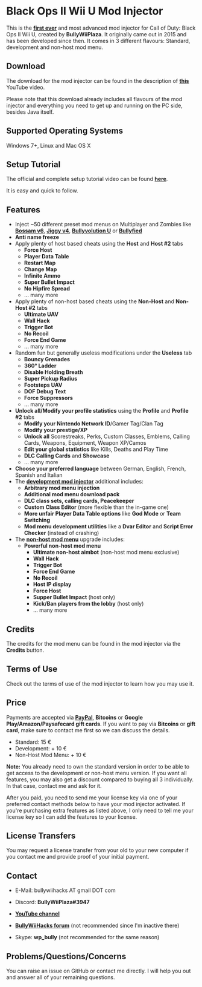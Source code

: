 # Black Ops II Wii U Mod Injector

This is the **[first ever](https://www.youtube.com/watch?v=crrO40OwvHo)** and most advanced mod injector for Call of Duty: Black Ops II Wii U, created by **BullyWiiPlaza**. It originally came out in 2015 and has been developed since then. It comes in 3 different flavours: Standard, development and non-host mod menu.

## Download

The download for the mod injector can be found in the description of **[this](https://www.youtube.com/watch?v=J819obOlbQk)** YouTube video.

Please note that this download already includes all flavours of the mod injector and everything you need to get up and running on the PC side, besides Java itself.

## Supported Operating Systems

Windows 7+, Linux and Mac OS X

## Setup Tutorial

The official and complete setup tutorial video can be found **[here](https://www.youtube.com/watch?v=OYDzD_j0LrA)**.

It is easy and quick to follow.

## Features

* Inject ~50 different preset mod menus on Multiplayer and Zombies like **[Bossam v6](https://www.youtube.com/watch?v=fx18vi2b7ZQ)**, [**Jiggy v4**](https://www.youtube.com/watch?v=p9xVG3UjBGY), **[Bullyvolution U](https://www.youtube.com/watch?v=yFn5a7GbIIg)** or **[Bullyfied](https://www.youtube.com/watch?v=4MBgMiHxt2o)**
* **Anti name freeze**
* Apply plenty of host based cheats using the **Host** and **Host #2** tabs
  * **Force Host**
  * **Player Data Table**
  * **Restart Map**
  * **Change Map**
  * **Infinite Ammo**
  * **Super Bullet Impact**
  * **No Hipfire Spread**
  * ... many more
* Apply plenty of non-host based cheats using the **Non-Host** and **Non-Host #2** tabs
  * **Ultimate UAV**
  * **Wall Hack**
  * **Trigger Bot**
  * **No Recoil**
  * **Force End Game**
  * ... many more
* Random fun but generally useless modifications under the **Useless** tab
  * **Bouncy Grenades**
  * **360° Ladder**
  * **Disable Holding Breath**
  * **Super Pickup Radius**
  * **Footsteps UAV**
  * **DOF Debug Text**
  * **Force Suppressors**
  * ... many more
* **Unlock all/Modify your profile statistics** using the **Profile** and **Profile #2** tabs
  * **Modify your Nintendo Network ID**/Gamer Tag/Clan Tag
  * **Modify your prestige/XP**
  * **Unlock all** Scorestreaks, Perks, Custom Classes, Emblems, Calling Cards, Weapons, Equipment, Weapon XP/Camos
  * **Edit your global statistics** like Kills, Deaths and Play Time
  * **DLC Calling Cards** and **Showcase**
  * ... many more
* **Choose your preferred language** between German, English, French, Spanish and Italian
* The **[development mod injector](https://www.youtube.com/watch?v=sxSVdW9f8MM)** additional includes:
  * **Arbitrary mod menu injection**
  * **Additional mod menu download pack**
  * **DLC class sets, calling cards, Peacekeeper**
  * **Custom Class Editor** (more flexible than the in-game one)
  * **More unfair Player Data Table options** like **God Mode** or **Team Switching**
  * **Mod menu development utilities** like a **Dvar Editor** and **Script Error Checker** (instead of crashing)
* The **[non-host mod menu](https://www.youtube.com/watch?v=0MwHJ_njjKs)** upgrade includes:
  * **Powerful non-host mod menu**
    * **Ultimate non-host aimbot** (non-host mod menu exclusive)
    * **Wall Hack**
    * **Trigger Bot**
    * **Force End Game**
    * **No Recoil**
    * **Host IP display**
    * **Force Host**
    * **Supper Bullet Impact** (host only)
    * **Kick/Ban players from the lobby** (host only)
    * ... many more

## Credits

The credits for the mod menu can be found in the mod injector via the **Credits** button.

## Terms of Use

Check out the terms of use of the mod injector to learn how you may use it.

## **Price**

Payments are accepted via **[PayPal](https://www.paypal.me/bullywiiplaza)**, **Bitcoins** or **Google Play/Amazon/Paysafecard gift cards**. If you want to pay via **Bitcoins** or **gift card**, make sure to contact me first so we can discuss the details.

* Standard: 15 €
* Development: + 10 €
* Non-Host Mod Menu: + 10 €

**Note:** You already need to own the standard version in order to be able to get access to the development or non-host menu version. If you want all features, you may also get a discount compared to buying all 3 individually. In that case, contact me and ask for it.

After you paid, you need to send me your license key via one of your preferred contact methods below to have your mod injector activated. If you're purchasing extra features as listed above, I only need to tell me your license key so I can add the features to your license.

## License Transfers

You may request a license transfer from your old to your new computer if you contact me and provide proof of your initial payment.

## Contact

* E-Mail: bullywiihacks AT gmail DOT com
* Discord: **BullyWiiPlaza#3947**

* **[YouTube channel](https://www.youtube.com/user/BullyWiiPlaza)**
* **[BullyWiiHacks forum](https://bullywiihacks.forumotion.com/u1)** (not recommended since I'm inactive there)
* Skype: **wp_bully** (not recommended for the same reason)

## Problems/Questions/Concerns

You can raise an issue on GitHub or contact me directly. I will help you out and answer all of your remaining questions.
